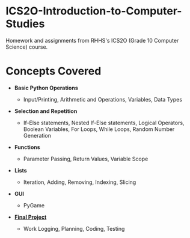 # ICS2O-Introduction-to-Computer-Studies
Homework and assignments from RHHS's ICS2O (Grade 10 Computer Science) course.

# Concepts Covered
 - **Basic Python Operations**
 
    - Input/Printing, Arithmetic and Operations, Variables, Data Types
 - **Selection and Repetition**
 
    - If-Else statements, Nested If-Else statements, Logical Operators, Boolean Variables, For Loops, While Loops, Random Number Generation
 - **Functions**
 
    - Parameter Passing, Return Values, Variable Scope
 - **Lists**
 
    - Iteration, Adding, Removing, Indexing, Slicing

 - **GUI**
    - PyGame
 
 - [**Final Project**](https://github.com/danielrzhang/ICS2O-Final-Project)
 
    - Work Logging, Planning, Coding, Testing 
 

